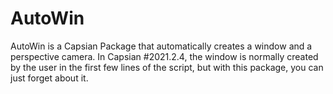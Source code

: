 # AutoWin
AutoWin is a Capsian Package that automatically creates a window and a perspective camera.
In Capsian #2021.2.4, the window is normally created by the user in the first few lines of the script, but with this package, you can just forget about it. 
